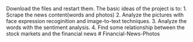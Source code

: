 Download the files and restart them.
The basic ideas of the project is to: 1. Scrape the news content(words and photos) 2. Analyze the pictures with face expression recoginition and image-to-text techniques. 3. Analyze the words with the sentiment analysis. 4. Find some relationship between the stock markets and the financial news # Financial-News-Photos
